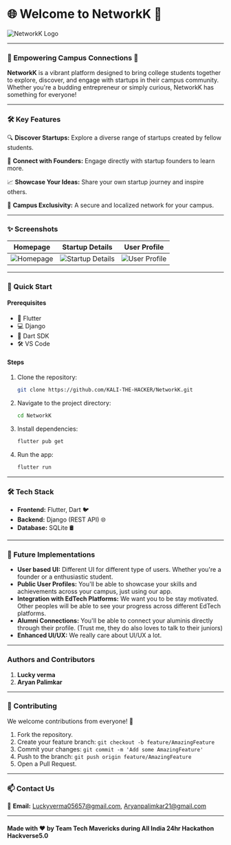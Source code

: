# 🌐 Welcome to **NetworkK** 🚀

![NetworkK Logo]([https://via.placeholder.com/600x150.png?text=NetworkK+Logo](https://i.ibb.co/T2NMWdQ/networkk.png))

---

### 👋 Empowering Campus Connections 🌟

**NetworkK** is a vibrant platform designed to bring college students together to explore, discover, and engage with startups in their campus community. Whether you're a budding entrepreneur or simply curious, NetworkK has something for everyone!

---

### 🛠️ Key Features

🔍 **Discover Startups:** Explore a diverse range of startups created by fellow students.

💬 **Connect with Founders:** Engage directly with startup founders to learn more.

📈 **Showcase Your Ideas:** Share your own startup journey and inspire others.

🌟 **Campus Exclusivity:** A secure and localized network for your campus.

---

### ✨ Screenshots

| **Homepage**        | **Startup Details** | **User Profile**    |
|---------------------|---------------------|---------------------|
| ![Homepage](https://via.placeholder.com/200x400.png?text=Homepage) | ![Startup Details](https://via.placeholder.com/200x400.png?text=Startup+Details) | ![User Profile](https://via.placeholder.com/200x400.png?text=User+Profile) |

---

### 🚀 Quick Start

#### Prerequisites

- 📱 Flutter
- 💻 Django
- 📂 Dart SDK
- 🛠️ VS Code

#### Steps

1. Clone the repository:
   ```bash
   git clone https://github.com/KALI-THE-HACKER/NetworkK.git
   ```

2. Navigate to the project directory:
   ```bash
   cd NetworkK
   ```

3. Install dependencies:
   ```bash
   flutter pub get
   ```

4. Run the app:
   ```bash
   flutter run
   ```

---

### 🛠️ Tech Stack

- **Frontend:** Flutter, Dart 🐦
- **Backend:** Django (REST API) 🌐
- **Database:** SQLite 🛢️

---

### 🔧 Future Implementations
- **User based UI:** Different UI for different type of users. Whether you're a founder or a enthusiastic student.
- **Public User Profiles:** You'll be able to showcase your skills and achievements across your campus, just using our app.
- **Integration with EdTech Platforms:** We want you to be stay motivated. Other peoples will be able to see your progress across different EdTech platforms.
- **Alumni Connections:** You'll be able to connect your aluminis directly through their profile. (Trust me, they do also loves to talk to their juniors)
- **Enhanced UI/UX:** We really care about UI/UX a lot.

---

### Authors and Contributors
1. **Lucky verma** 
2. **Aryan Palimkar**

---

### 🤝 Contributing

We welcome contributions from everyone! 🌟

1. Fork the repository.
2. Create your feature branch: `git checkout -b feature/AmazingFeature`
3. Commit your changes: `git commit -m 'Add some AmazingFeature'`
4. Push to the branch: `git push origin feature/AmazingFeature`
5. Open a Pull Request.

---

### 📫 Contact Us

📧 **Email:** Luckyverma05657@gmail.com, Aryanpalimkar21@gmail.com  

---

#### Made with ❤️ by Team **Tech Mavericks** during All India 24hr Hackathon **Hackverse5.0**

